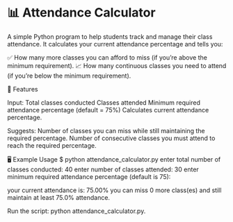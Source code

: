 # 📊 Attendance Calculator

A simple Python program to help students track and manage their class attendance.
It calculates your current attendance percentage and tells you:

✅ How many more classes you can afford to miss (if you’re above the minimum requirement).
📈 How many continuous classes you need to attend (if you’re below the minimum requirement).

🚀 Features

Input:
Total classes conducted
Classes attended
Minimum required attendance percentage (default = 75%)
Calculates current attendance percentage.

Suggests:
Number of classes you can miss while still maintaining the required percentage.
Number of consecutive classes you must attend to reach the required percentage.

🖥️ Example Usage
$ python attendance_calculator.py
enter total number of classes conducted: 40
enter number of classes attended: 30
enter minimum required attendance percentage (default is 75): 

your current attendance is: 75.00%
you can miss 0 more class(es) and still maintain at least 75.0% attendance.

Run the script:
python attendance_calculator.py.
